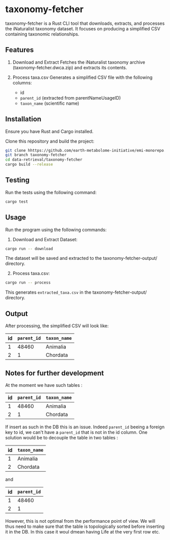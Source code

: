 # taxonomy-fetcher

taxonomy-fetcher is a Rust CLI tool that downloads, extracts, and processes the iNaturalist taxonomy dataset. It focuses on producing a simplified CSV containing taxonomic relationships.

## Features

1. Download and Extract
Fetches the iNaturalist taxonomy archive (taxonomy-fetcher.dwca.zip) and extracts its contents.

2. Process taxa.csv
Generates a simplified CSV file with the following columns:
    - id
    - `parent_id` (extracted from parentNameUsageID)
    - `taxon_name` (scientific name)

## Installation

Ensure you have Rust and Cargo installed.

Clone this repository and build the project:

```bash
git clone hhttps://github.com/earth-metabolome-initiative/emi-monorepo.git
git branch taxonomy-fetcher
cd data-retrieval/taxonomy-fetcher
cargo build --release
```

## Testing

Run the tests using the following command:

```bash
cargo test
```

## Usage

Run the program using the following commands:

1. Download and Extract Dataset:

```bash
cargo run -- download
```

The dataset will be saved and extracted to the taxonomy-fetcher-output/ directory.

2. Process taxa.csv:

```bash
cargo run -- process
```

This generates `extracted_taxa.csv` in the taxonomy-fetcher-output/ directory.

## Output

After processing, the simplified CSV will look like:


id|`parent_id`|`taxon_name`
---|---|---
1|48460|Animalia
2|1|Chordata

## Notes for further development

At the moment we have such tables :

id|`parent_id`|`taxon_name`
---|---|---
1|48460|Animalia
2|1|Chordata

If insert as such in the DB this is an issue. Indeed `parent_id` beeing a foreign key to id, we can't have a `parent_id` that is not in the id column.
One solution would be to decouple the table in two tables :

id|`taxon_name`
---|---
1|Animalia
2|Chordata

and

id|`parent_id`
---|---
1|48460
2|1

However, this is not optimal from the performance point of view.
We will thus need to make sure that the table is topologically sorted before inserting it in the DB.
In this case it woul dmean having Life at the very first row etc.

